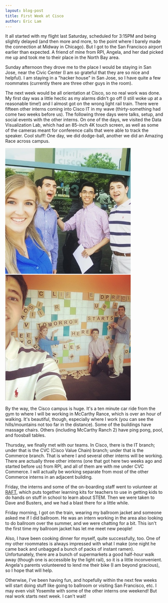```yaml
---
layout: blog-post
title: First Week at Cisco
author: Eric Lam
---
```

It all started with my flight last Saturday, scheduled for 3:15PM and being slightly delayed (and then more and more, to the point where I barely made the connection at Midway in Chicago). But I got to the San Francisco airport earlier than expected. A friend of mine from RPI, Angela, and her dad picked me up and took me to their place in the North Bay area.

Sunday afternoon they drove me to the place I would be staying in San Jose, near the Civic Center (I am so grateful that they are so nice and helpful). I am staying in a "hacker house" in San Jose, so I have quite a few roommates (currently there are three other guys in the room).

The next week would be all orientation at Cisco, so no real work was done. My first day was a little hectic as my alarms didn't go off (I still woke up at a reasonable time!) and I almost got on the wrong light rail train. There were fifteen other interns coming into Cisco IT in my wave (thirty-something had come two weeks before us). The following three days were talks, setup, and social events with the other interns. On one of the days, we visited the Data Visualization Lab, which had an 85-inch 4K touch screen, as well as some of the cameras meant for conference calls that were able to track the speaker. Cool stuff! One day, we did dodge-ball, another we did an Amazing Race across campus.

<div class="row">
  <div class="col-sm-6">
    <a href="/images/blog/cisco_amazing_race.jpg"><img class="img-fluid rounded mx-auto d-block" src="/images/thumbs/cisco_amazing_race.jpg" alt="First stop on the Cisco Amazing Race"></a>
  </div>
  <div class="col-sm-6">
    <a href="/images/blog/cisco_amazing_race2.jpg"><img class="img-fluid rounded mx-auto d-block" src="/images/thumbs/cisco_amazing_race2.jpg" alt=""></a>
  </div>
</div>

By the way, the Cisco campus is huge. It's a ten minute car ride from the gym to where I will be working in McCarthy Rance, which is over an hour of walking. It's beautiful, though, especially where I work (you can see the hills/mountains not too far in the distance). Some of the buildings have massage chairs. Others (including McCarthy Ranch 2) have ping pong, pool, and foosball tables.

Thursday, we finally met with our teams. In Cisco, there is the IT branch; under that is the CVC (Cisco Value Chain) branch; under that is the Commerce branch. That is where I and several other interns will be working. There are actually three other interns (one that got here two weeks ago and started before us) from RPI, and all of them are with me under CVC Commerce. I will actually be working separate from most of the other Commerce interns in an adjacent building.

Friday, the interns and some of the on-boarding staff went to volunteer at <a href="http://www.raftbayarea.org/">RAFT</a>, which puts together learning kits for teachers to use in getting kids to do hands on stuff in school to learn about STEM. Then we were taken to Dave and Busters, and we had a blast there for a little while.

Friday morning, I got on the train, wearing my ballroom jacket and someone asked me if I did ballroom. He was an intern working in the area also looking to do ballroom over the summer, and we were chatting for a bit. This isn't the first time my ballroom jacket has let me meet new people!

Also, I have been cooking dinner for myself, quite successfully, too. One of my other roommates is always impressed with what I make (one night he came back and unbagged a bunch of packs of instant ramen). Unfortunately, there are a bunch of supermarkets a good half-hour walk away (though one is accessible by the light rail), so it is a little inconvenient. Angela's parents volunteered to lend me their bike (I am beyond gracious), so I hope that will help.

Otherwise, I've been having fun, and hopefully within the next few weeks will start doing stuff like going to ballroom or visiting San Francisco, etc. I may even visit Yosemite with some of the other interns one weekend! But real work starts next week. I can't wait!
